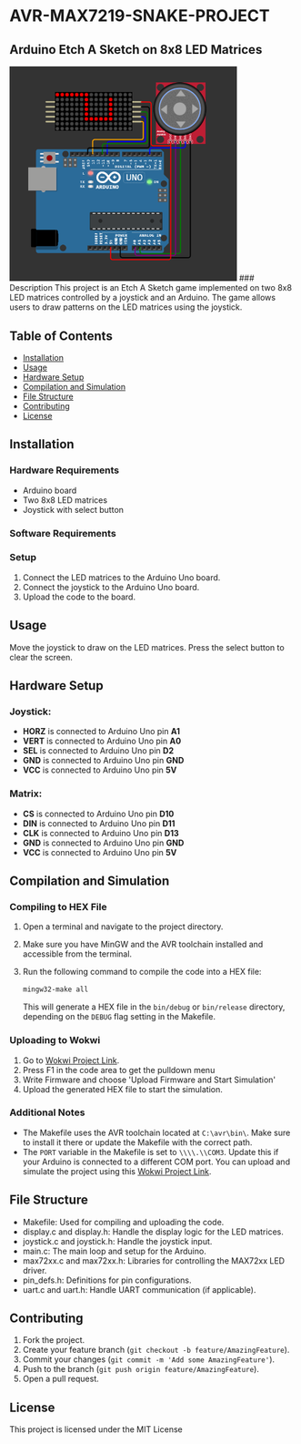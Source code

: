 # AVR-MAX7219-SNAKE-PROJECT
## Arduino Etch A Sketch on 8x8 LED Matrices
<img src="./setup/Setup.PNG" alt="Project Image" width="400"/>
### Description
This project is an Etch A Sketch game implemented on two 8x8 LED matrices controlled by a joystick and an Arduino. The game allows users to draw patterns on the LED matrices using the joystick.

## Table of Contents

- [Installation](#installation)
- [Usage](#usage)
- [Hardware Setup](#hardware-setup)
- [Compilation and Simulation](#compilation-and-simulation)
- [File Structure](#file-structure)
- [Contributing](#contributing)
- [License](#license)

## Installation

### Hardware Requirements
- Arduino board
- Two 8x8 LED matrices
- Joystick with select button

### Software Requirements


### Setup
1. Connect the LED matrices to the Arduino Uno board.
2. Connect the joystick to the Arduino Uno board.
3. Upload the code to the board.

## Usage
Move the joystick to draw on the LED matrices. Press the select button to clear the screen.

## Hardware Setup

### Joystick:
- **HORZ** is connected to Arduino Uno pin **A1**
- **VERT** is connected to Arduino Uno pin **A0**
- **SEL** is connected to Arduino Uno pin **D2**
- **GND** is connected to Arduino Uno pin **GND**
- **VCC** is connected to Arduino Uno pin **5V**

### Matrix:
- **CS** is connected to Arduino Uno pin **D10**
- **DIN** is connected to Arduino Uno pin **D11**
- **CLK** is connected to Arduino Uno pin **D13**
- **GND** is connected to Arduino Uno pin **GND**
- **VCC** is connected to Arduino Uno pin **5V**

## Compilation and Simulation

### Compiling to HEX File

1. Open a terminal and navigate to the project directory.
2. Make sure you have MinGW and the AVR toolchain installed and accessible from the terminal.
3. Run the following command to compile the code into a HEX file:

    ```bash
    mingw32-make all
    ```

    This will generate a HEX file in the `bin/debug` or `bin/release` directory, depending on the `DEBUG` flag setting in the Makefile.

### Uploading to Wokwi

1. Go to [Wokwi Project Link](https://wokwi.com/projects/296234816685212169).
2. Press F1 in the code area to get the pulldown menu
3. Write Firmware and choose 'Upload Firmware and Start Simulation'
4. Upload the generated HEX file to start the simulation.

### Additional Notes

- The Makefile uses the AVR toolchain located at `C:\avr\bin\`. Make sure to install it there or update the Makefile with the correct path.
- The `PORT` variable in the Makefile is set to `\\\\.\\COM3`. Update this if your Arduino is connected to a different COM port.
You can upload and simulate the project using this [Wokwi Project Link](https://wokwi.com/projects/296234816685212169).

## File Structure
* Makefile: Used for compiling and uploading the code.
* display.c and display.h: Handle the display logic for the LED matrices.
* joystick.c and joystick.h: Handle the joystick input.
* main.c: The main loop and setup for the Arduino.
* max72xx.c and max72xx.h: Libraries for controlling the MAX72xx LED driver.
* pin_defs.h: Definitions for pin configurations.
* uart.c and uart.h: Handle UART communication (if applicable).

## Contributing

1. Fork the project.
2. Create your feature branch (`git checkout -b feature/AmazingFeature`).
3. Commit your changes (`git commit -m 'Add some AmazingFeature'`).
4. Push to the branch (`git push origin feature/AmazingFeature`).
5. Open a pull request.

## License

This project is licensed under the MIT License
